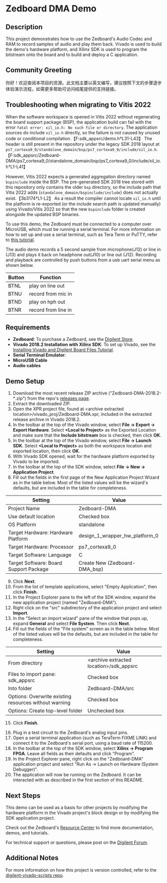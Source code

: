 Zedboard DMA Demo
====================

Description
-----------

This project demonstrates how to use the Zedboard's Audio Codec and RAM to record samples of audio and play them back. Vivado is used to build the demo's hardware platform, and Xilinx SDK is used to program the bitstream onto the board and to build and deploy a C application.

Community Greeting
------------------

你好！欢迎查阅本项目的资源。此文档主要以英文编写，建议按照下文的步骤逐步体验演示流程，如需更多帮助可访问结尾提供的支持链接。

Troubleshooting when migrating to Vitis 2022
--------------------------------------------

When the software workspace is opened in Vitis 2022 without regenerating the
board support package (BSP), the application build can fail with the error
`fatal error: xil_io.h: No such file or directory`. The application sources do
include `xil_io.h` directly, so the failure is not caused by unused code or
conditional compilation.【F:sdk_appsrc/demo.h†L31-L43】 The header is still present
in the repository under the legacy SDK 2018 layout at
`ps7_cortexa9_0/standalone_domain/bsp/ps7_cortexa9_0/include/xil_io.h`.【F:sdk_appsrc/Zedboard-DMA/ps7_cortexa9_0/standalone_domain/bsp/ps7_cortexa9_0/include/xil_io.h†L1-L41】

However, Vitis 2022 expects a generated aggregation directory named
`bspinclude` inside the BSP. The pre-generated SDK 2018 tree stored with this
repository only contains the older `bsp` directory, so the include path that
Vitis 2022 adds (`standalone_domain/bspinclude/include`) does not actually
exist.【3b3174†L1-L2】 As a result the compiler cannot locate `xil_io.h` until the
platform is re-exported (or the include search path is updated manually) using
Vivado/Vitis 2022 so that the new `bspinclude` folder is created alongside the
updated BSP binaries.

To use this demo, the Zedboard must be connected to a computer over MicroUSB, which must be running a serial terminal. For more information on how to set up and use a serial terminal, such as Tera Term or PuTTY, refer to [this tutorial](https://reference.digilentinc.com/learn/programmable-logic/tutorials/tera-term).

The audio demo records a 5 second sample from microphone(J12) or line in (J13) and plays it back on headphone out(J10) or line out (J12). Recording and playback are controlled by push buttons  from a usb uart serial menu as shown below.

|  Button  | Function             |
| -------- | -------------------- |
|  BTNL    |  play on line out    |
|  BTNU    |  record from mic in  |
|  BTND    |  play on hph out     |
|  BTNR    |  record from line in |


Requirements
------------
* **Zedboard**: To purchase a Zedboard, see the [Digilent Store](https://store.digilentinc.com/zedboard-zynq-7000-arm-fpga-soc-development-board/).
* **Vivado 2018.2 Installation with Xilinx SDK**: To set up Vivado, see the [Installing Vivado and Digilent Board Files Tutorial](https://reference.digilentinc.com/vivado/installing-vivado/start).
* **Serial Terminal Emulator**: 
* **MicroUSB Cable**
* **Audio cables**

Demo Setup
----------

1. Download the most recent release ZIP archive ("Zedboard-DMA-2018.2-*.zip") from the repo's [releases page](https://github.com/Digilent/Zedboard-DMA/releases).
2. Extract the downloaded ZIP.
3. Open the XPR project file, found at \<archive extracted location\>/vivado_proj/Zedboard-DMA.xpr, included in the extracted release archive in Vivado 2018.2.
4. In the toolbar at the top of the Vivado window, select **File -> Export -> Export Hardware**. Select **\<Local to Project\>** as the Exported Location and make sure that the **Include bitstream** box is checked, then click **OK**.
5. In the toolbar at the top of the Vivado window, select **File -> Launch SDK**. Select **\<Local to Project\>** as both the workspace location and exported location, then click **OK**.
6. With Vivado SDK opened, wait for the hardware platform exported by Vivado to be imported.
7. In the toolbar at the top of the SDK window, select **File -> New -> Application Project**.
8. Fill out the fields in the first page of the New Application Project Wizard as in the table below. Most of the listed values will be the wizard's defaults, but are included in the table for completeness.

| Setting                                 | Value                             |
| --------------------------------------- | --------------------------------- |
| Project Name                            | Zedboard-DMA                      |
| Use default location                    | Checked box                       |
| OS Platform                             | standalone                        |
| Target Hardware: Hardware Platform      | design_1_wrapper_hw_platform_0    |
| Target Hardware: Processor              | ps7_cortexa9_0                    |
| Target Software: Language               | C                                 |
| Target Software: Board Support Package  | Create New (Zedboard-DMA_bsp)     |

9. Click **Next**.
10. From the list of template applications, select "Empty Application", then click **Finish**.
11. In the Project Explorer pane to the left of the SDK window, expand the new application project (named "Zedboard-DMA").
12. Right click on the "src" subdirectory of the application project and select **Import**.
13. In the "Select an import wizard" pane of the window that pops up, expand **General** and select **File System**. Then click **Next**.
14. Fill out the fields of the "File system" screen as in the table below. Most of the listed values will be the defaults, but are included in the table for completeness.

| Setting                                                | Value                                      |
| -                                                      | -                                          |
| From directory                                         | \<archive extracted location\>/sdk_appsrc  |
| Files to import pane: sdk_appsrc                       | Checked box                                |
| Into folder                                            | Zedboard-DMA/src                           |
| Options: Overwrite existing resources without warning  | Checked box                                |
| Options: Create top-level folder                       | Unchecked box                              |

15. Click **Finish**.

<Note for maintainers: This project does not require any additional configuration of application or bsp projects. Projects that require any of this configuration should have the steps required to do so described here.>

16. Plug in a test circuit to the Zedboard's analog input pins.
17. Open a serial terminal application (such as TeraTerm FIXME LINK) and connect it to the Zedboard's serial port, using a baud rate of 115200.
18. In the toolbar at the top of the SDK window, select **Xilinx -> Program FPGA**. Leave all fields as their defaults and click "Program".
19. In the Project Explorer pane, right click on the "Zedboard-DMA" application project and select "Run As -> Launch on Hardware (System Debugger)".
20. The application will now be running on the Zedboard. It can be interacted with as described in the first section of this README.

Next Steps
----------
This demo can be used as a basis for other projects by modifying the hardware platform in the Vivado project's block design or by modifying the SDK application project.

Check out the Zedboard's [Resource Center](https://reference.digilentinc.com/reference/programmable-logic/zedboard/start) to find more documentation, demos, and tutorials.

For technical support or questions, please post on the [Digilent Forum](forum.digilentinc.com).

Additional Notes
----------------
For more information on how this project is version controlled, refer to the [digilent-vivado-scripts repo](https://github.com/digilent/digilent-vivado-scripts).